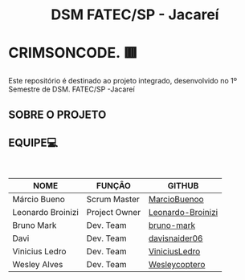<h1 align="center" >DSM FATEC/SP - Jacareí</h1>

# CRIMSONCODE. 🟥
<p>Este repositório é destinado ao projeto integrado, desenvolvido no 1º Semestre de DSM. FATEC/SP -Jacareí</p>

## SOBRE O PROJETO
<p></p>

## EQUIPE💻

<br>

| NOME              | FUNÇÂO        | GITHUB                                                    |
|-------------------|---------------|-----------------------------------------------------------|
| Márcio Bueno      | Scrum Master  | [MarcioBuenoo](https://github.com/MarcioBuenoo)           |
| Leonardo Broinizi | Project Owner | [Leonardo-Broinizi](https://github.com/Leonardo-Broinizi) |
| Bruno Mark        | Dev. Team     | [bruno-mark](https://github.com/bruno-mark)               |
| Davi              | Dev. Team     | [davisnaider06](https://github.com/davisnaider06)         |
| Vinicius Ledro    | Dev. Team     | [ViniciusLedro](https://github.com/ViniciusLedro)         |
| Wesley Alves      | Dev. Team     | [Wesleycoptero](https://github.com/Wesleycoptero)         |
 
<br>
